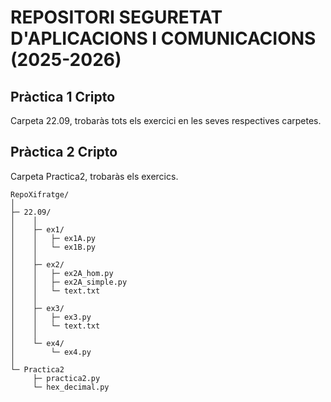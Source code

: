 ﻿# REPOSITORI SEGURETAT D'APLICACIONS I COMUNICACIONS (2025-2026)

## Pràctica 1 Cripto
Carpeta 22.09, trobaràs tots els exercici en les seves respectives carpetes.

## Pràctica 2 Cripto
Carpeta Practica2, trobaràs els exercics.

```
RepoXifratge/
│
├─ 22.09/
│    │
│    ├─ ex1/
│    │   ├─ ex1A.py       
│    │   └─ ex1B.py
│    │
│    ├─ ex2/
│    │   ├─ ex2A_hom.py
│    │   ├─ ex2A_simple.py
│    │   └─ text.txt
│    │
│    ├─ ex3/
│    │   ├─ ex3.py
│    │   └─ text.txt
│    │
│    └─ ex4/
│        └─ ex4.py
│
└─ Practica2
     ├─ practica2.py
     └─ hex_decimal.py
```



